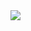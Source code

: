<img  width="" src="https://i.ibb.co.com/0n83mNX/screencapture-future-tech-blog-netlify-app-2024-09-11-12-19-16.png" />
